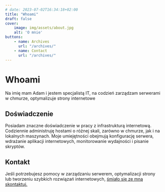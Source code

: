 ```yaml
---
# date: 2023-07-02T16:34:18+02:00
title: "Whoami"
draft: false
cover:
    image: img/assets/about.jpg
    alt: 'O mnie'
buttons:
    - name: Archives
      url: "/archives/"
    - name: Contact
      url: "/archives/"
---
```


# Whoami

Na imię mam Adam i jestem specjalistą IT, na codzień zarządzam serwerami w chmurze, optymalizuje strony internetowe 

## Doświadczenie

Posiadam znaczne doświadczenie w pracy z infrastrukturą internetową. Codziennie administruję hostami o różnej skali, zarówno w chmurze, jak i na lokalnych maszynach. Moje umiejętności obejmują konfigurację serwera, wdrażanie aplikacji internetowych, monitorowanie wydajności i pisanie skryptów.

## Kontakt

Jeśli potrzebujesz pomocy w zarządzaniu serwerem, optymalizacji strony  lub tworzeniu szybkich rozwiązań internetowych, [śmiało się ze mną skontaktuj.](https://szulinek.pl/pl/contact/)

